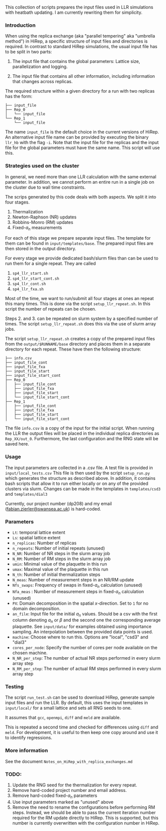 This collection of scripts prepares the input files used in LLR simulations with heatbath updating.
I am currently rewriting them for simplicity. 

### Introduction

When using the replica exchange (aka "parallel tempering" aka "umbrella method") in HiRep, a specific structure of input files and directories is required. In contrast to standard HiRep simulations, the usual input file has to be split in two parts:

1. The input file that contains the global parameters: Lattice size, parallelization and logging. 

2. The input file that contains all other information, including information that changes across replicas.

The required structure within a given directory for a run with two replicas has the form:

```
├── input_file
├── Rep_0
│   └── input_file
└── Rep_1
    └── input_file
```

The name `input_file` is the default choice in the current versions of HiRep. An alternative input file name can be provided by executing the binary `llr_hb` with the flag `-i`. Note that the input file for the replicas and the input file for the global parameters must have the same name. This script will use this.

### Strategies used on the cluster

In general, we need more than one LLR calculation with the same external parameter. In addition, we cannot perform an entire run in a single job on the cluster due to wall time constraints.

The scrips generated by this code deals with both aspects. We split it into four stages. 

1. Thermalization
2. Newton-Raphson (NR) updates
3. Robbins-Monro (RM) updates
4. Fixed-$a_n$ measurements

For each of this stage we prepare separate input files. The template for them can be found in `input/templates/base`. The prepared input files are then stored in the output directory.

For every stage we provide dedicated bash/slurm files than can be used to run them for a single repeat. They are called

1. `sp4_llr_start.sh`
2. `sp4_llr_start_cont.sh`
3. `sp4_llr_cont.sh`
4. `sp4_llr_fxa.sh`

Most of the time, we want to run/submit all four stages at ones an repeat this many times. This is done via the script `setup_llr_repeat.sh`. In this script the number of repeats can be chosen.

Steps 2. and 3. can be repeated on slurm system by a specified number of times. The script `setup_llr_repeat.sh` does this via the use of slurm array jobs. 

The script `setup_llr_repeat.sh` creates a copy of the prepared input files from the `output/$RUNNAME/base` directory and places them in a separate directory for each repeat. These have then the following structure:

```
├── info.csv
├── input_file_cont
├── input_file_fxa
├── input_file_start
├── input_file_start_cont
├── Rep_0
│   ├── input_file_cont
│   ├── input_file_fxa
│   ├── input_file_start
│   └── input_file_start_cont
├── Rep_1
│   ├── input_file_cont
│   ├── input_file_fxa
│   ├── input_file_start
│   └── input_file_start_cont
```
The file `info.csv` is a copy of the input for the initial script. When running the LLR the output files will be placed in the individual replica directories as `Rep_XX/out_0`. Furthermore, the last configuration and the RNG state will be saved here.

### Usage

The input parameters are collected in a .csv file. A test file is provided in `input/local_tests.csv` This file is then used by the script `setup_run.py` which generates the structure as described above. In addition, it contains bash scripts that allow it to run either locally or on any of the provided clusters via slurm. Changes can be made in the templates in `templates/csd3` and `templates/dial3`

Currently, our project number (dp208) and my email (fabian.zierler@swansea.ac.uk) is hard-coded. 

### Parameters

- `Lt`: temporal lattice extent
- `Ls`: spatial lattice extent
- `n_replicas`: Number of replicas
- `n_repeats`: Number of initial repeats (unused)
- `N_NR`: Number of NR steps in the slurm array job
- `N_RM`: Number of RM steps in the slurm array job
- `umin`: Minimal value of the plaquette in this run
- `umax`: Maximal value of the plaquette in this run
- `N_th`: Number of initial thermalization steps
- `N_meas`: Number of measurement steps in an NR/RM update
- `Nfs_swaps`: Frequency of swaps in fixed-$a_n$ calculation (unused)
- `Nfa_meas` : Number of measurement steps in fixed-$a_n$ calculation (unused)
- `PX`: Domain decomposition in the spatial $x$-direction. Set to `1` for no domain decomposition.
- `an_file`: Input file for the initial $a_n$ values. Should be a csv with the first column denoting $a_n$ or $\beta$ and the second one the corresponding average plaquette. See `input/data/` for examples obtained using importance sampling. An interpolation between the provided data points is used.
- `machine`: Choose where to run this. Options are "local", "csd3" and "dial3"
- `cores_per_node`: Specify the number of cores per node available on the chosen machine.
- `N_NR_per_step`: The number of actual NR steps performed in every slurm array step
- `N_RM_per_step`: The number of actual RM steps performed in every slurm array step


### Testing 

The script `run_test.sh` can be used to download HiRep, generate sample input files and run the LLR. By default, this uses the input templates in `input/local/` for a small lattice and sets all RNG seeds to one.

It assumes that `gcc`, `openmpi`, `diff` and `meld` are available. 

This is repeated a second time and checked for differences using `diff` and `meld`. For development, it is useful to then keep one copy around and use it to identify regressions.  

### More information

See the document `Notes_on_HiRep_with_replica_exchanges.md`

### TODO:

1. Update the RNG seed for the thermalization for every repeat.
2. Remove hard-coded project number and email address.
3. Remove hard-coded fixed-$a_n$ parameters
4. Use input parameters marked as "unused" above
5. Remove the need to rename the configurations before performing RM steps. Instead, we should be able to pass the current iteration number required for the RM update directly to HiRep. This is supported, but this number is currently overwritten with the configuration number in HiRep.    